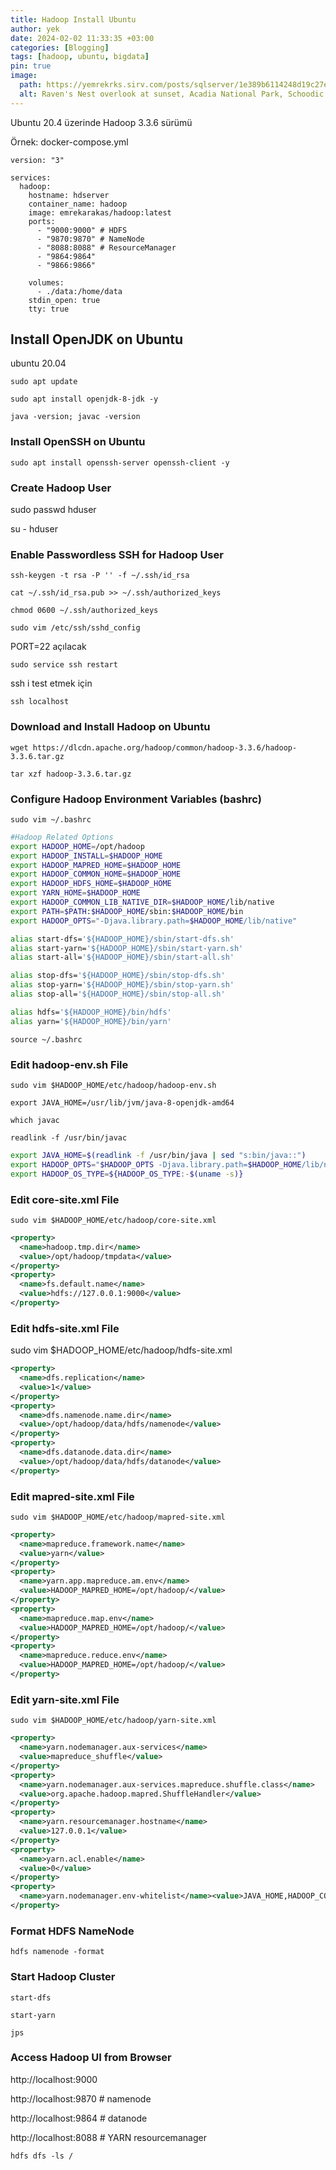 ```yaml
---
title: Hadoop Install Ubuntu
author: yek
date: 2024-02-02 11:33:35 +03:00
categories: [Blogging]
tags: [hadoop, ubuntu, bigdata]
pin: true
image:
  path: https://yemrekrks.sirv.com/posts/sqlserver/1e389b6114248d19c27e1b6c2eeecd4d.jpg
  alt: Raven's Nest overlook at sunset, Acadia National Park, Schoodic Peninsula, Maine, USA
---
```


Ubuntu 20.4 üzerinde Hadoop 3.3.6 sürümü

Örnek: docker-compose.yml
```
version: "3"

services:
  hadoop:
    hostname: hdserver
    container_name: hadoop
    image: emrekarakas/hadoop:latest
    ports:
      - "9000:9000" # HDFS
      - "9870:9870" # NameNode
      - "8088:8088" # ResourceManager
      - "9864:9864"
      - "9866:9866"
      
    volumes:
      - ./data:/home/data
    stdin_open: true
    tty: true
```

## Install OpenJDK on Ubuntu
ubuntu 20.04

`sudo apt update`

`sudo apt install openjdk-8-jdk -y`

`java -version; javac -version`

### Install OpenSSH on Ubuntu
`sudo apt install openssh-server openssh-client -y`

### Create Hadoop User
sudo passwd hduser

su - hduser

### Enable Passwordless SSH for Hadoop User
`ssh-keygen -t rsa -P '' -f ~/.ssh/id_rsa`

`cat ~/.ssh/id_rsa.pub >> ~/.ssh/authorized_keys`

`chmod 0600 ~/.ssh/authorized_keys`

`sudo vim /etc/ssh/sshd_config`

PORT=22 açılacak

`sudo service ssh restart`

ssh i test etmek için

`ssh localhost`

### Download and Install Hadoop on Ubuntu
`wget https://dlcdn.apache.org/hadoop/common/hadoop-3.3.6/hadoop-3.3.6.tar.gz`

`tar xzf hadoop-3.3.6.tar.gz`

### Configure Hadoop Environment Variables (bashrc)
`sudo vim ~/.bashrc`

```sh
#Hadoop Related Options
export HADOOP_HOME=/opt/hadoop
export HADOOP_INSTALL=$HADOOP_HOME
export HADOOP_MAPRED_HOME=$HADOOP_HOME
export HADOOP_COMMON_HOME=$HADOOP_HOME
export HADOOP_HDFS_HOME=$HADOOP_HOME
export YARN_HOME=$HADOOP_HOME
export HADOOP_COMMON_LIB_NATIVE_DIR=$HADOOP_HOME/lib/native
export PATH=$PATH:$HADOOP_HOME/sbin:$HADOOP_HOME/bin
export HADOOP_OPTS="-Djava.library.path=$HADOOP_HOME/lib/native"
```

```sh
alias start-dfs='${HADOOP_HOME}/sbin/start-dfs.sh'
alias start-yarn='${HADOOP_HOME}/sbin/start-yarn.sh'
alias start-all='${HADOOP_HOME}/sbin/start-all.sh'

alias stop-dfs='${HADOOP_HOME}/sbin/stop-dfs.sh'
alias stop-yarn='${HADOOP_HOME}/sbin/stop-yarn.sh'
alias stop-all='${HADOOP_HOME}/sbin/stop-all.sh'

alias hdfs='${HADOOP_HOME}/bin/hdfs'
alias yarn='${HADOOP_HOME}/bin/yarn'
```

`source ~/.bashrc`

### Edit hadoop-env.sh File
`sudo vim $HADOOP_HOME/etc/hadoop/hadoop-env.sh`

`export JAVA_HOME=/usr/lib/jvm/java-8-openjdk-amd64`

`which javac`

`readlink -f /usr/bin/javac`

```sh
export JAVA_HOME=$(readlink -f /usr/bin/java | sed "s:bin/java::")
export HADOOP_OPTS="$HADOOP_OPTS -Djava.library.path=$HADOOP_HOME/lib/native"
export HADOOP_OS_TYPE=${HADOOP_OS_TYPE:-$(uname -s)}
```

### Edit core-site.xml File
`sudo vim $HADOOP_HOME/etc/hadoop/core-site.xml`
```xml
<property>
  <name>hadoop.tmp.dir</name>
  <value>/opt/hadoop/tmpdata</value>
</property>
<property>
  <name>fs.default.name</name>
  <value>hdfs://127.0.0.1:9000</value>
</property>
```


### Edit hdfs-site.xml File
sudo vim $HADOOP_HOME/etc/hadoop/hdfs-site.xml
```xml
<property>
  <name>dfs.replication</name>
  <value>1</value>
</property>
<property>
  <name>dfs.namenode.name.dir</name>
  <value>/opt/hadoop/data/hdfs/namenode</value>
</property>
<property>
  <name>dfs.datanode.data.dir</name>
  <value>/opt/hadoop/data/hdfs/datanode</value>
</property>
```


### Edit mapred-site.xml File
`sudo vim $HADOOP_HOME/etc/hadoop/mapred-site.xml`
```xml
<property> 
  <name>mapreduce.framework.name</name> 
  <value>yarn</value> 
</property>
<property>
  <name>yarn.app.mapreduce.am.env</name>
  <value>HADOOP_MAPRED_HOME=/opt/hadoop/</value>
</property>
<property>
  <name>mapreduce.map.env</name>
  <value>HADOOP_MAPRED_HOME=/opt/hadoop/</value>
</property>
<property>
  <name>mapreduce.reduce.env</name>
  <value>HADOOP_MAPRED_HOME=/opt/hadoop/</value>
</property> 
```

### Edit yarn-site.xml File
`sudo vim $HADOOP_HOME/etc/hadoop/yarn-site.xml`
```xml
<property>
  <name>yarn.nodemanager.aux-services</name>
  <value>mapreduce_shuffle</value>
</property>
<property>
  <name>yarn.nodemanager.aux-services.mapreduce.shuffle.class</name>
  <value>org.apache.hadoop.mapred.ShuffleHandler</value>
</property>
<property>
  <name>yarn.resourcemanager.hostname</name>
  <value>127.0.0.1</value>
</property>
<property>
  <name>yarn.acl.enable</name>
  <value>0</value>
</property>
<property>
  <name>yarn.nodemanager.env-whitelist</name><value>JAVA_HOME,HADOOP_COMMON_HOME,HADOOP_HDFS_HOME,HADOOP_CONF_DIR,CLASSPATH_PERPEND_DISTCACHE,HADOOP_YARN_HOME,HADOOP_MAPRED_HOME</value>
</property>
```

### Format HDFS NameNode
`hdfs namenode -format`


### Start Hadoop Cluster
`start-dfs`

`start-yarn`

`jps`

### Access Hadoop UI from Browser
http://localhost:9000

http://localhost:9870 # namenode

http://localhost:9864 # datanode

http://localhost:8088 # YARN resourcemanager


`hdfs dfs -ls /`